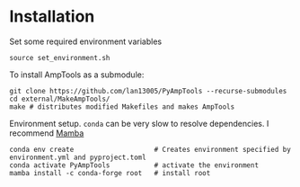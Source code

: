 # Installation

Set some required environment variables

```shell
source set_environment.sh
```

To install AmpTools as a submodule:

```shell
git clone https://github.com/lan13005/PyAmpTools --recurse-submodules
cd external/MakeAmpTools/
make # distributes modified Makefiles and makes AmpTools
```

Environment setup. `conda` can be very slow to resolve dependencies. I recommend [Mamba](https://github.com/conda-forge/miniforge#mambaforge)

```shell
conda env create                    # Creates environment specified by environment.yml and pyproject.toml
conda activate PyAmpTools           # activate the environment
mamba install -c conda-forge root   # install root
```
